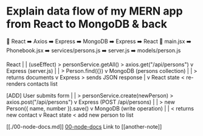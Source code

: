 # Explain data flow of my MERN app from React to MongoDB & back

🔁 React ➡️ Axios ➡️ Express ➡️ MongoDB ➡️ Express ➡️ React
🔁 main.jsx ➡️ Phonebook.jsx ➡️ services/persons.js ➡️ server.js ➡️ models/person.js

React <Phonebook>
   |
   | (useEffect) > personService.getAll() > axios.get("/api/persons")
   v
Express (server.js)
   |
   | > Person.find({})
   v
MongoDB (persons collection)
   |
   | > returns documents
   v
Express > sends JSON response
   |
   v
React state < re-renders contacts list

[ADD]
User submits form
   |
   | > personService.create(newPerson) > axios.post("/api/persons")
   v
Express (POST /api/persons)
   |
   | > new Person({ name, number }).save()
   v
MongoDB (write operation)
   |
   | < returns new contact
   v
React state < add new person to list

[[./00-node-docs.md]]
[00-node-docs](./00-node-docs.md)
Link to [[another-note]]
